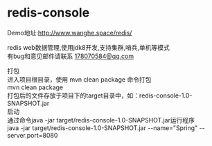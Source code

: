# redis-console
Demo地址:http://www.wanghe.space/redis/

redis web数据管理,使用jdk8开发,支持集群,哨兵,单机等模式<br/>
有bug和意见邮件请联系 178070584@qq.com

打包 <br/>
进入项目根目录，使用 mvn clean package 命令打包<br/>
mvn clean package <br/>
打包后的文件存放于项目下的target目录中，如：redis-console-1.0-SNAPSHOT.jar<br/>
启动<br/>
通过命令java -jar target/redis-console-1.0-SNAPSHOT.jar运行程序<br/>
java -jar target/redis-console-1.0-SNAPSHOT.jar  --name="Spring" --server.port=8080 
